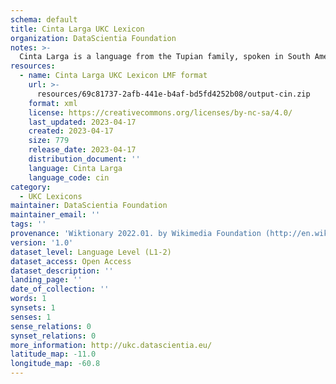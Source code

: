```yaml
---
schema: default
title: Cinta Larga UKC Lexicon
organization: DataScientia Foundation
notes: >-
  Cinta Larga is a language from the Tupian family, spoken in South America. The UKC Lexicon of Cinta Larga is represented as a lexico-semantic network. It consists of words, word senses, synsets, as well as sense-level and synset-level relationships.
resources:
  - name: Cinta Larga UKC Lexicon LMF format
    url: >-
      resources/69c81737-2afb-441e-b4af-bd5fd4252b08/output-cin.zip
    format: xml
    license: https://creativecommons.org/licenses/by-nc-sa/4.0/
    last_updated: 2023-04-17
    created: 2023-04-17
    size: 779
    release_date: 2023-04-17
    distribution_document: ''
    language: Cinta Larga
    language_code: cin
category:
  - UKC Lexicons
maintainer: DataScientia Foundation
maintainer_email: ''
tags: ''
provenance: 'Wiktionary 2022.01. by Wikimedia Foundation (http://en.wiktionary.org); Princeton WordNet 2.1 by Princeton University (https://wordnet.princeton.edu)'
version: '1.0'
dataset_level: Language Level (L1-2)
dataset_access: Open Access
dataset_description: ''
landing_page: ''
date_of_collection: ''
words: 1
synsets: 1
senses: 1
sense_relations: 0
synset_relations: 0
more_information: http://ukc.datascientia.eu/
latitude_map: -11.0
longitude_map: -60.8
---
```

